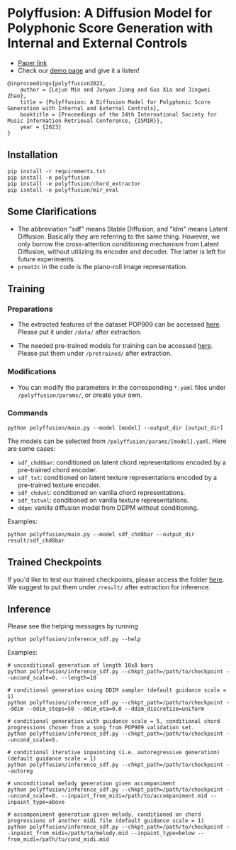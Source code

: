 # Polyffusion: A Diffusion Model for Polyphonic Score Generation with Internal and External Controls

- [Paper link](https://arxiv.org/abs/2307.10304)
- Check our [demo page](https://polyffusion.github.io/) and give it a listen!

```
@inproceedings{polyffusion2023,
    author = {Lejun Min and Junyan Jiang and Gus Xia and Jingwei Zhao},
    title = {Polyffusion: A Diffusion Model for Polyphonic Score Generation with Internal and External Controls},
    booktitle = {Proceedings of the 24th International Society for Music Information Retrieval Conference, {ISMIR}},
    year = {2023}
}
```

## Installation

```shell
pip install -r requirements.txt
pip install -e polyffusion
pip install -e polyffusion/chord_extractor
pip isntall -e polyffusion/mir_eval
```

## Some Clarifications

- The abbreviation "sdf" means Stable Diffusion, and "ldm" means Latent Diffusion. Basically they are referring to the same thing. However, we only borrow the cross-attention conditioning mechanism from Latent Diffusion, without utilizing its encoder and decoder. The latter is left for future experiments.
- `prmat2c` in the code is the piano-roll image representation.

## Training

### Preparations

- The extracted features of the dataset POP909 can be accessed [here](https://yukisaki-my.sharepoint.com/:u:/g/personal/aik2_yukisaki_io/EdUovlRZvExJrGatAR8BlTsBDC8udJiuhnIimPuD2PQ3FQ?e=WwD7Dl). Please put it under `/data/` after extraction.

- The needed pre-trained models for training can be accessed [here](https://yukisaki-my.sharepoint.com/:u:/g/personal/aik2_yukisaki_io/Eca406YwV1tMgwHdoepC7G8B5l-4GRBGv7TzrI9OOg3eIA?e=uecJdU). Please put them under `/pretrained/` after extraction.

### Modifications

- You can modify the parameters in the corresponding `*.yaml` files under `/polyffusion/params/`, or create your own.

### Commands

```shell
python polyffusion/main.py --model [model] --output_dir [output_dir]
```

The models can be selected from `/polyffusion/params/[model].yaml`. Here are some cases:

- `sdf_chd8bar`: conditioned on latent chord representations encoded by a pre-trained chord encoder.
- `sdf_txt`: conditioned on latent texture representations encoded by a pre-trained texture encoder.
- `sdf_chdvnl`: conditioned on vanilla chord representations.
- `sdf_txtvnl`: conditioned on vanilla texture representations.
- `ddpm`: vanilla diffusion model from DDPM without conditioning.

Examples:

```shell
python polyffusion/main.py --model sdf_chd8bar --output_dir result/sdf_chd8bar
```

## Trained Checkpoints

If you'd like to test our trained checkpoints, please access the folder [here](https://yukisaki-my.sharepoint.com/:f:/g/personal/aik2_yukisaki_io/EjG0IB8Xb_1CoVfYCmNUB-ABMLVSRqJST4VTrYJxjJFdnw?e=OqmZpp). We suggest to put them under `/result/` after extraction for inference.

## Inference

Please see the helping messages by running

```shell
python polyffusion/inference_sdf.py --help
```

Examples:

```shell
# unconditional generation of length 10x8 bars
python polyffusion/inference_sdf.py --chkpt_path=/path/to/checkpoint --uncond_scale=0. --length=10

# conditional generation using DDIM sampler (default guidance scale = 1)
python polyffusion/inference_sdf.py --chkpt_path=/path/to/checkpoint --ddim --ddim_steps=50 --ddim_eta=0.0 --ddim_discretize=uniform

# conditional generation with guidance scale = 5, conditional chord progressions chosen from a song from POP909 validation set.
python polyffusion/inference_sdf.py --chkpt_path=/path/to/checkpoint --uncond_scale=5.

# conditional iterative inpainting (i.e. autoregressive generation) (default guidance scale = 1)
python polyffusion/inference_sdf.py --chkpt_path=/path/to/checkpoint --autoreg

# unconditional melody generation given accompaniment
python polyffusion/inference_sdf.py --chkpt_path=/path/to/checkpoint --uncond_scale=0. --inpaint_from_midi=/path/to/accompaniment.mid --inpaint_type=above

# accompaniment generation given melody, conditioned on chord progressions of another midi file (default guidance scale = 1)
python polyffusion/inference_sdf.py --chkpt_path=/path/to/checkpoint --inpaint_from_midi=/path/to/melody.mid --inpaint_type=below --from_midi=/path/to/cond_midi.mid
```
